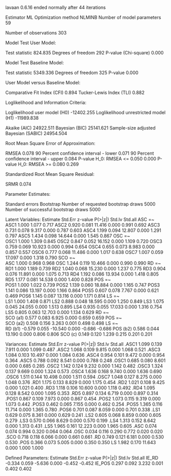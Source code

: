 lavaan 0.6.16 ended normally after 44 iterations

  Estimator                                         ML
  Optimization method                           NLMINB
  Number of model parameters                        59

  Number of observations                           303

Model Test User Model:
                                                      
  Test statistic                               824.835
  Degrees of freedom                               292
  P-value (Chi-square)                           0.000

Model Test Baseline Model:

  Test statistic                              5349.336
  Degrees of freedom                               325
  P-value                                        0.000

User Model versus Baseline Model:

  Comparative Fit Index (CFI)                    0.894
  Tucker-Lewis Index (TLI)                       0.882

Loglikelihood and Information Criteria:

  Loglikelihood user model (H0)             -12402.255
  Loglikelihood unrestricted model (H1)     -11989.838
                                                      
  Akaike (AIC)                               24922.511
  Bayesian (BIC)                             25141.621
  Sample-size adjusted Bayesian (SABIC)      24954.504

Root Mean Square Error of Approximation:

  RMSEA                                          0.078
  90 Percent confidence interval - lower         0.071
  90 Percent confidence interval - upper         0.084
  P-value H_0: RMSEA <= 0.050                    0.000
  P-value H_0: RMSEA >= 0.080                    0.269

Standardized Root Mean Square Residual:

  SRMR                                           0.074

Parameter Estimates:

  Standard errors                            Bootstrap
  Number of requested bootstrap draws             5000
  Number of successful bootstrap draws            5000

Latent Variables:
                   Estimate  Std.Err  z-value  P(>|z|)   Std.lv  Std.all
  ASC =~                                                                
    ASC1              1.000                               1.077    0.717
    ASC2              0.920    0.081   11.416    0.000    0.991    0.692
    ASC3              0.731    0.078    9.317    0.000    0.787    0.603
    ASC4              1.199    0.094   12.807    0.000    1.291    0.797
    ASC5              1.434    0.098   14.644    0.000    1.545    0.867
  OSC =~                                                                
    OSC1              1.000                               1.309    0.845
    OSC2              0.847    0.052   16.152    0.000    1.109    0.720
    OSC3              0.759    0.069   10.923    0.000    0.994    0.654
    OSC4              0.655    0.073    8.983    0.000    0.857    0.557
    OSC6              0.777    0.068   11.486    0.000    1.017    0.638
    OSC7              1.007    0.059   17.097    0.000    1.318    0.790
  SCO =~                                                                
    ASC               1.000                               0.968    0.968
    OSC               1.244    0.119   10.466    0.000    0.990    0.990
  RD =~                                                                 
    RD1               1.000                               1.189    0.739
    RD2               1.040    0.068   15.230    0.000    1.237    0.775
    RD3               0.904    0.076   11.891    0.000    1.075    0.713
    RD4               1.192    0.086   13.934    0.000    1.418    0.805
    RD5               1.177    0.081   14.538    0.000    1.400    0.828
  POS =~                                                                
    POS1              1.000                               1.022    0.739
    POS2              1.139    0.060   18.884    0.000    1.165    0.747
    POS3              1.141    0.086   13.197    0.000    1.166    0.864
    POS5              0.607    0.078    7.767    0.000    0.621    0.469
    POS6              1.145    0.087   13.116    0.000    1.171    0.814
  LS =~                                                                 
    LS1               1.000                               1.408    0.871
    LS2               0.888    0.048   18.595    0.000    1.250    0.849
    LS3               1.075    0.045   24.055    0.000    1.513    0.895
    LS4               0.935    0.055   17.033    0.000    1.316    0.754
    LS5               0.805    0.063   12.703    0.000    1.134    0.629
  RD =~                                                                 
    SCO       (a1)    0.577    0.083    6.925    0.000    0.659    0.659
  POS =~                                                                
    SCO       (a2)    0.508    0.156    3.263    0.001    0.498    0.498
  LS =~                                                                 
    RD        (b1)   -0.579    0.055  -10.540    0.000   -0.686   -0.686
    POS       (b2)    0.586    0.044   13.190    0.000    0.806    0.806
    SCO        (c)    0.149    0.120    1.239    0.215    0.201    0.201

Variances:
                   Estimate  Std.Err  z-value  P(>|z|)   Std.lv  Std.all
   .ASC1              1.099    0.139    7.911    0.000    1.099    0.487
   .ASC2              1.068    0.109    9.815    0.000    1.068    0.521
   .ASC3              1.084    0.103   10.497    0.000    1.084    0.636
   .ASC4              0.954    0.101    9.472    0.000    0.954    0.364
   .ASC5              0.788    0.092    8.541    0.000    0.788    0.248
   .OSC1              0.685    0.080    8.601    0.000    0.685    0.285
   .OSC2              1.142    0.124    9.232    0.000    1.142    0.482
   .OSC3              1.324    0.137    9.669    0.000    1.324    0.573
   .OSC4              1.636    0.168    9.740    0.000    1.636    0.690
   .OSC6              1.511    0.144   10.498    0.000    1.511    0.594
   .OSC7              1.048    0.127    8.275    0.000    1.048    0.376
   .RD1               1.175    0.133    8.829    0.000    1.175    0.454
   .RD2               1.021    0.108    9.425    0.000    1.021    0.400
   .RD3               1.118    0.106   10.600    0.000    1.118    0.492
   .RD4               1.095    0.128    8.542    0.000    1.095    0.353
   .RD5               0.897    0.134    6.719    0.000    0.897    0.314
   .POS1              0.867    0.109    7.973    0.000    0.867    0.454
   .POS2              1.073    0.115    9.319    0.000    1.073    0.442
   .POS3              0.462    0.065    7.155    0.000    0.462    0.254
   .POS5              1.365    0.116   11.714    0.000    1.365    0.780
   .POS6              0.701    0.087    8.059    0.000    0.701    0.338
   .LS1               0.629    0.075    8.361    0.000    0.629    0.241
   .LS2               0.605    0.068    8.859    0.000    0.605    0.279
   .LS3               0.570    0.066    8.629    0.000    0.570    0.199
   .LS4               1.313    0.152    8.642    0.000    1.313    0.431
   .LS5               1.965    0.161   12.223    0.000    1.965    0.605
   .ASC               0.074    0.074    0.994    0.320    0.064    0.064
   .OSC               0.034    0.116    0.290    0.772    0.020    0.020
   .SCO               0.718    0.118    6.066    0.000    0.661    0.661
   .RD                0.749    0.121    6.181    0.000    0.530    0.530
   .POS               0.366    0.073    5.005    0.000    0.350    0.350
    LS                1.982    0.170   11.643    0.000    1.000    1.000

Defined Parameters:
                   Estimate  Std.Err  z-value  P(>|z|)   Std.lv  Std.all
    IE_RD            -0.334    0.059   -5.636    0.000   -0.452   -0.452
    IE_POS            0.297    0.092    3.232    0.001    0.402    0.402


